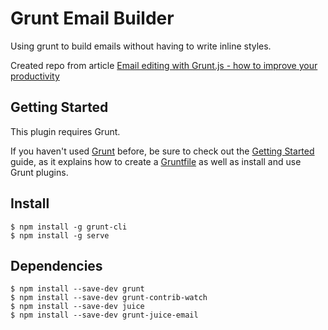 Grunt Email Builder
===================

Using grunt to build emails without having to write inline styles.

Created repo from article [Email editing with Grunt.js - how to improve your productivity](http://www.pure360.com/blog/blog-entries/Grunt-install)

## Getting Started
This plugin requires Grunt.

If you haven't used [Grunt](http://gruntjs.com/) before, be sure to check out the [Getting Started](http://gruntjs.com/getting-started) guide, as it explains how to create a [Gruntfile](http://gruntjs.com/sample-gruntfile) as well as install and use Grunt plugins.

## Install
	$ npm install -g grunt-cli
  	$ npm install -g serve
  

## Dependencies
	$ npm install --save-dev grunt
  	$ npm install --save-dev grunt-contrib-watch
  	$ npm install --save-dev juice
	$ npm install --save-dev grunt-juice-email
  


